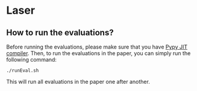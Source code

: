 # Laser

## How to run the evaluations?
Before running the evaluations, please make sure that you have [Pypy JIT compiler](https://pypy.org/). Then,
to run the evaluations in the paper, you can simply run the following command:

```
./runEval.sh
```

This will run all evaluations in the paper one after another.
